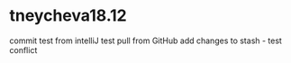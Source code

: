 # tneycheva18.12
commit test from intelliJ
test pull from GitHub
add changes to stash - test conflict